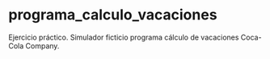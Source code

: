 # programa_calculo_vacaciones
Ejercicio práctico.  Simulador ficticio programa cálculo de vacaciones Coca-Cola Company.
